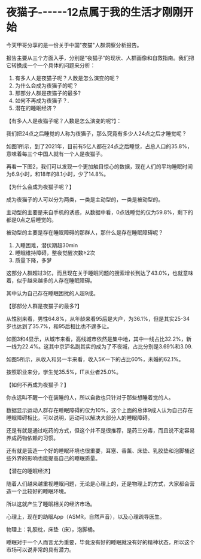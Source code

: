 # 夜猫子------12点属于我的生活才刚刚开始

今天甲哥分享的是一份关于中国"夜猫"人群洞察分析报告。



报告主要从三个方面入手，分别是“夜猫子”的现状、人群画像和自救指南。我们把它转换成一个一个具体的问题来分析：

1. 有多人人是夜猫子呢？人数是怎么演变的呢？
2. 为什么会成为夜猫子的呢？
3. 那部分人群是夜猫子的最多?
4. 如何不再成为夜猫子？.
5. 潜在的睡眠经济？





【有多人人是夜猫子呢？人数是怎么演变的呢?】：

我们把24点之后睡觉的人称为夜猫子，那么究竟有多少人24点之后才睡觉呢？

如图1所示，到了2021年，目前有5亿人都在24点之后睡觉，占总人口的35.8%，意味着每三个中国人就有一个人是夜猫子。

再看一下图2，我们可以发现一个更加触目惊心的数据，现在人们的平均睡眠时间为6.9小时，和18年的8.1小时，少了14.8%。



【为什么会成为夜猫子呢？】

成为夜猫子的人可以分为两类，一类是主动型的，一类是被动型的。

主动型的主要是来自手机的诱惑，从数据中看，0点钱睡觉的仅为59.8%，剩下的都是0点之后睡觉的。

被动型的主要是存在睡眠障碍的那群人，那什么是存在睡眠障碍呢？

1. 入睡困难，潜伏期超30min
2. 睡眠维持障碍，整夜觉醒次数≥2次
3. 质量下降，多梦

这部分人群超过3亿，而且现在关于睡眠问题的搜索增长到达了43.0%，也就意味着，似乎越来越多的人存在睡眠障碍。

其中认为自己存在睡眠困扰的人超9成。



【那部分人群是夜猫子的最多?】

从性别来看，男性64.8%，从年龄来看95后是大户，为36.1%，但是其实25-34岁也达到了35.7%，和95后相比也不遑多让。



如图3和4显示，从城市来看，高线城市依然是集中地，其中一线占比32.2%，新一线为22.4%。这其中京沪名副其实的成为了不夜城，占比分别是3.69%和3.09.



如图5所示，从收入和另一半来看，收入5K一下的占比60%，未婚的62.1%。



按照职业来分，学生党35.5%，IT从业者25.0%。



【如何不再成为夜猫子？】

你永远叫不醒一个在装睡的人，所以自救也只针对于那些想睡着觉的人。

数据显示运动人群存在睡眠障碍的仅为10%，这个上面的总体9成人认为自己存在睡眠障碍相比，可以说明，运动可以解决大部分人的睡眠障碍。

还是有就是通过吃药的方式，但这个并不是很推荐，是药三分毒，而且说不定容易养成药物依赖的习惯。

还有就是营造一个好的睡眠环境也很重要，耳塞、香薰、床垫、乳胶垫和泡脚桶这些外界的影响也能提高自己的睡眠质量。



【潜在的睡眠经济】

随着人们越来越重视睡眠问题，无论是心理上的，还是物理上的方式，大家都会营造一个比较好的睡眠环境。

所以这就产生了睡眠相关的经济市场。

心理上，现在的助眠App（ASMR，自然声音），以及心理疏导医生。

物理上：乳胶枕，床垫（床），泡脚桶。

睡眠对于一个人而言尤为重要，毕竟没有好的睡眠就没有好的精神状态，所以这个市场可以说非常的具有潜力。